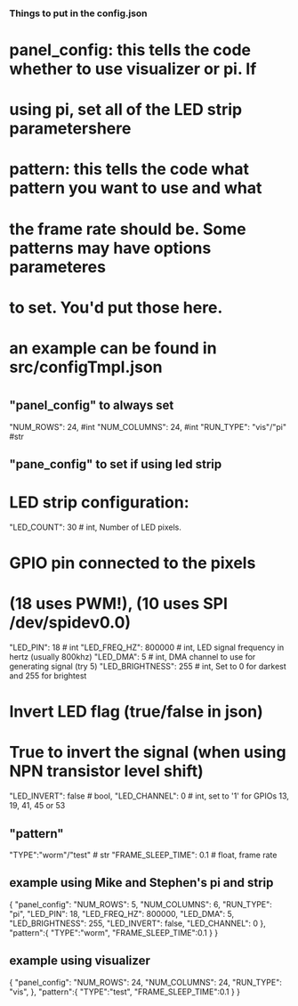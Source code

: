 ### Things to put in the config.json
#
# panel_config: this tells the code whether to use visualizer or pi. If
# using pi, set all of the LED strip parametershere
# pattern: this tells the code what pattern you want to use and what 
# the frame rate should be. Some patterns may have options parameteres
# to set. You'd put those here.
#
# an example can be found in src/configTmpl.json
#
## "panel_config" to always set
  "NUM_ROWS": 24, #int
  "NUM_COLUMNS": 24, #int
  "RUN_TYPE": "vis"/"pi" #str
## "pane_config" to set if using led strip
  # LED strip configuration:
  "LED_COUNT": 30 # int, Number of LED pixels.
  # GPIO pin connected to the pixels 
  # (18 uses PWM!), (10 uses SPI /dev/spidev0.0) 
  "LED_PIN": 18 # int
  "LED_FREQ_HZ": 800000 # int, LED signal frequency in hertz (usually 800khz)
  "LED_DMA": 5 # int, DMA channel to use for generating signal (try 5)
  "LED_BRIGHTNESS": 255 # int, Set to 0 for darkest and 255 for brightest
  # Invert LED flag (true/false in json)
  # True to invert the signal (when using NPN transistor level shift) 
  "LED_INVERT": false # bool, 
  "LED_CHANNEL": 0 # int, set to '1' for GPIOs 13, 19, 41, 45 or 53
## "pattern"
  "TYPE":"worm"/"test" # str
  "FRAME_SLEEP_TIME": 0.1 # float, frame rate

## example using Mike and Stephen's pi and strip
{
  "panel_config":
    "NUM_ROWS": 5,
    "NUM_COLUMNS": 6,
    "RUN_TYPE": "pi",
    "LED_PIN": 18,
    "LED_FREQ_HZ": 800000,
    "LED_DMA": 5,
    "LED_BRIGHTNESS": 255,
    "LED_INVERT": false,
    "LED_CHANNEL": 0
  },
  "pattern":{
      "TYPE":"worm",
      "FRAME_SLEEP_TIME":0.1
  }
}

## example using visualizer
{
  "panel_config":
    "NUM_ROWS": 24,
    "NUM_COLUMNS": 24,
    "RUN_TYPE": "vis",
  },
  "pattern":{
      "TYPE":"test",
      "FRAME_SLEEP_TIME":0.1
  }
}

